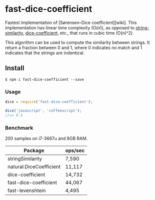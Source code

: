 # fast-dice-coefficient
Fastest implementation of [Sørensen–Dice coefficient][wiki]. This implementation has linear time complexity (O(n)), as opposed to [string-similarity](https://www.npmjs.com/package/string-similarity), [dice-coefficient](https://www.npmjs.com/package/dice-coefficient), etc., that runs in cubic time (O(n)^2).

This algorithm can be used to compute the similarity between strings. It return a fraction between 0 and 1, where 0 indicates no match and 1 indicates that the strings are indentical.

## Install

```
$ npm i fast-dice-coefficient --save
```

### Usage
``` javascript
dice = require('fast-dice-coefficient');

dice('javascript', 'coffeescript');
//=> 0.5
```

### Benchmark

200 samples on i7-3667u and 8GB RAM.

| Package                 | ops/sec |
|-------------------------|---------|
| stringSimilarity        | 7,590   |
| natural.DiceCoefficient | 11,117  |
| dice-coefficient        | 14,732  |
| fast-dice-coefficient   | 44,067  |
| fast-levenshtein        | 4,495   |
